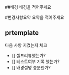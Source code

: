 ##배경
배경을 적어주세요 

#변경사항요약
요약을 적어주세요

## prtemplate
다음 사항 지켰는지 체크 
- [] 셀프리뷰했는가?
- [] 테스트여부 기록 했는가?
- [] 배경설명 충분한가? 
